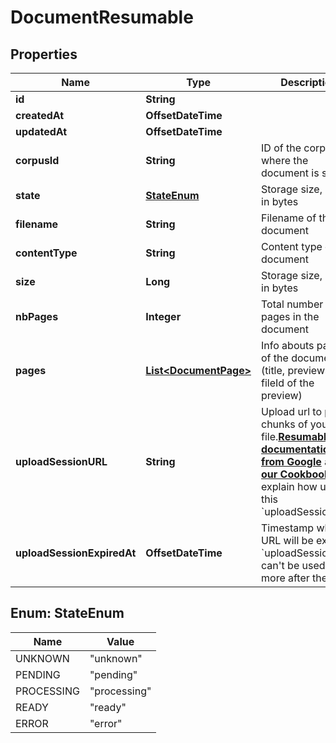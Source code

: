 

# DocumentResumable


## Properties

| Name | Type | Description | Notes |
|------------ | ------------- | ------------- | -------------|
|**id** | **String** |  |  [optional] |
|**createdAt** | **OffsetDateTime** |  |  [optional] |
|**updatedAt** | **OffsetDateTime** |  |  [optional] |
|**corpusId** | **String** | ID of the corpus where the document is stored |  [optional] |
|**state** | [**StateEnum**](#StateEnum) | Storage size, given in bytes |  [optional] |
|**filename** | **String** | Filename of the document |  [optional] |
|**contentType** | **String** | Content type of the document |  [optional] |
|**size** | **Long** | Storage size, given in bytes |  [optional] |
|**nbPages** | **Integer** | Total number of pages in the document |  [optional] |
|**pages** | [**List&lt;DocumentPage&gt;**](DocumentPage.md) | Info abouts pages of the document (title, previews, fileId of the preview) |  [optional] |
|**uploadSessionURL** | **String** | Upload url to push chunks of your file.**[Resumable documentation from Google](https://cloud.google.com/storage/docs/performing-resumable-uploads#chunked-upload)** and **[our Cookbook](https://www.verbatim.cloud/cookbook/resumable-uploads)** explain how use this &#x60;uploadSessionURL&#x60; |  [optional] |
|**uploadSessionExpiredAt** | **OffsetDateTime** | Timestamp when URL will be expired. &#x60;uploadSessionURL&#x60; can&#39;t be used any more after the date |  [optional] |



## Enum: StateEnum

| Name | Value |
|---- | -----|
| UNKNOWN | &quot;unknown&quot; |
| PENDING | &quot;pending&quot; |
| PROCESSING | &quot;processing&quot; |
| READY | &quot;ready&quot; |
| ERROR | &quot;error&quot; |



